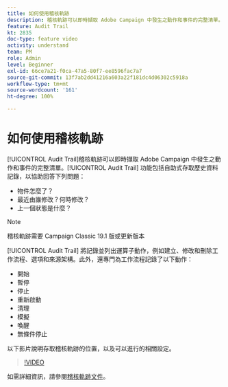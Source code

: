```yaml
---
title: 如何使用稽核軌跡
description: 稽核軌跡可以即時擷取 Adobe Campaign 中發生之動作和事件的完整清單。
feature: Audit Trail
kt: 2835
doc-type: feature video
activity: understand
team: PM
role: Admin
level: Beginner
exl-id: 66ce7a21-f0ca-47a5-80f7-ee8596fac7a7
source-git-commit: 13f7ab2dd41216a603a22f181dc4d06302c5918a
workflow-type: tm+mt
source-wordcount: '161'
ht-degree: 100%

---
```


# 如何使用稽核軌跡

[!UICONTROL Audit Trail]稽核軌跡可以即時擷取 Adobe Campaign 中發生之動作和事件的完整清單。[!UICONTROL Audit Trail] 功能包括自助式存取歷史資料記錄，以協助回答下列問題：

* 物件怎麼了？
* 最近由誰修改？何時修改？
* 上一個狀態是什麼？

>[!NOTE]
>
>稽核軌跡需要 Campaign Classic 19.1 版或更新版本

[!UICONTROL Audit Trail] 將記錄並列出運算子動作，例如建立、修改和刪除工作流程、選項和來源架構。此外，還專門為工作流程記錄了以下動作：

* 開始
* 暫停
* 停止
* 重新啟動
* 清理
* 模擬
* 喚醒
* 無條件停止

以下影片說明存取稽核軌跡的位置，以及可以進行的相關設定。

>[!VIDEO](https://video.tv.adobe.com/v/27425?quality=12&learn=on)

如需詳細資訊，請參閱[稽核軌跡文件](https://experienceleague.adobe.com/docs/campaign-classic/using/monitoring-campaign-classic/production-procedures/audit-trail.html?lang=zh-Hant)。
